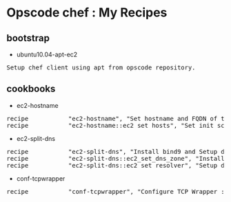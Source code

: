 # Opscode chef : My Recipes

## bootstrap

* ubuntu10.04-apt-ec2
<pre>
Setup chef client using apt from opscode repository.
</pre>

## cookbooks

* ec2-hostname
<pre>
recipe           "ec2-hostname", "Set hostname and FQDN of the node."
recipe           "ec2-hostname::ec2_set_hosts", "Set init script - modify hosts file at boot time."
</pre>

* ec2-split-dns
<pre>
recipe           "ec2-split-dns", "Install bind9 and Setup dns zone files for Split DNS." 
recipe           "ec2-split-dns::ec2_set_dns_zone", "Install init script - modify dns zone files at boot time." 
recipe           "ec2-split-dns::ec2_set_resolver", "Setup dns resolver related files. : /etc/resolv.conf /etc/dhcp3/dhclient.conf"
</pre>

* conf-tcpwrapper
<pre>
recipe           "conf-tcpwrapper", "Configure TCP Wrapper : Setup /etc/hosts.allow file."
</pre>
